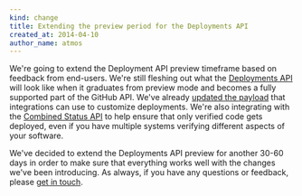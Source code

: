 ```yaml
---
kind: change
title: Extending the preview period for the Deployments API
created_at: 2014-04-10
author_name: atmos
---
```


We're going to extend the Deployment API preview timeframe based on feedback from end-users.  We're still fleshing out what the [Deployments API][january-deployment-api-post] will look like when it graduates from preview mode and becomes a fully supported part of the GitHub API. We've already [updated the payload][payload-update] that integrations can use to customize deployments. We're also integrating with the [Combined Status API][combined-statuses] to help ensure that only verified code gets deployed, even if you have multiple systems verifying different aspects of your software.

We've decided to extend the Deployments API preview for another 30-60 days in order to make sure that everything works well with the changes we've been introducing. As always, if you have any questions or feedback, please [get in touch][contact].

[january-deployment-api-post]: /changes/2014-01-09-preview-the-new-deployments-api/
[payload-update]: /changes/2014-03-03-deployments-api-updates/
[combined-statuses]: /changes/2014-03-27-combined-status-api/
[contact]: https://github.com/contact?form[subject]=Deployments+API
